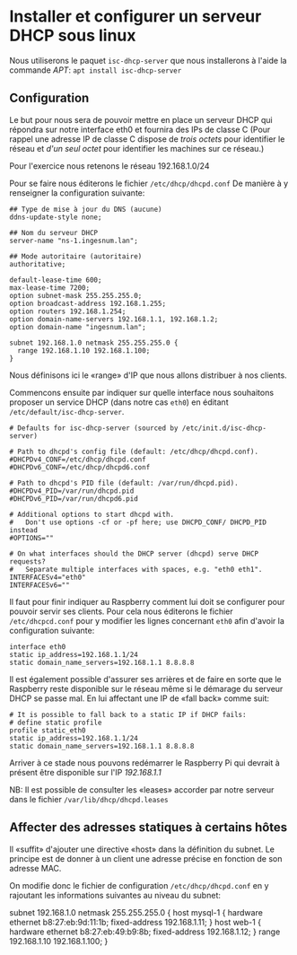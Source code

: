 # Installer et configurer un serveur DHCP sous linux

Nous utiliserons le paquet `isc-dhcp-server` que nous installerons à l'aide la commande *APT*: `apt install isc-dhcp-server`

## Configuration

Le but pour nous sera de pouvoir mettre en place un serveur DHCP qui répondra sur notre interface eth0 et fournira des IPs de classe C (Pour rappel une adresse IP de classe C dispose de *trois octets* pour identifier le réseau et *d'un seul octet* pour identifier les machines sur ce réseau.)

Pour l'exercice nous retenons le réseau 192.168.1.0/24

Pour se faire nous éditerons le fichier `/etc/dhcp/dhcpd.conf`
De manière à y renseigner la configuration suivante:

```
## Type de mise à jour du DNS (aucune)
ddns-update-style none;

## Nom du serveur DHCP
server-name "ns-1.ingesnum.lan";

## Mode autoritaire (autoritaire)
authoritative;

default-lease-time 600;
max-lease-time 7200;
option subnet-mask 255.255.255.0;
option broadcast-address 192.168.1.255;
option routers 192.168.1.254;
option domain-name-servers 192.168.1.1, 192.168.1.2;
option domain-name "ingesnum.lan";

subnet 192.168.1.0 netmask 255.255.255.0 {
  range 192.168.1.10 192.168.1.100;
}
```

Nous définisons ici le «range» d'IP que nous allons distribuer à nos clients.

Commencons ensuite par indiquer sur quelle interface nous souhaitons proposer un service DHCP (dans notre cas `eth0`) en éditant `/etc/default/isc-dhcp-server`.

```
# Defaults for isc-dhcp-server (sourced by /etc/init.d/isc-dhcp-server)

# Path to dhcpd's config file (default: /etc/dhcp/dhcpd.conf).
#DHCPDv4_CONF=/etc/dhcp/dhcpd.conf
#DHCPDv6_CONF=/etc/dhcp/dhcpd6.conf

# Path to dhcpd's PID file (default: /var/run/dhcpd.pid).
#DHCPDv4_PID=/var/run/dhcpd.pid
#DHCPDv6_PID=/var/run/dhcpd6.pid

# Additional options to start dhcpd with.
#   Don't use options -cf or -pf here; use DHCPD_CONF/ DHCPD_PID instead
#OPTIONS=""

# On what interfaces should the DHCP server (dhcpd) serve DHCP requests?
#   Separate multiple interfaces with spaces, e.g. "eth0 eth1".
INTERFACESv4="eth0"
INTERFACESv6=""
```

Il faut pour finir indiquer au Raspberry comment lui doit se configurer pour pouvoir servir ses clients.
Pour cela nous éditerons le fichier `/etc/dhcpcd.conf` pour y modifier les lignes concernant `eth0` afin d'avoir la configuration suivante:

```
interface eth0
static ip_address=192.168.1.1/24
static domain_name_servers=192.168.1.1 8.8.8.8
```

Il est également possible d'assurer ses arrières et de faire en sorte que le Raspberry reste disponible sur le réseau même si le démarage du serveur DHCP se passe mal. En lui affectant une IP de «fall back» comme suit:

```
# It is possible to fall back to a static IP if DHCP fails:
# define static profile
profile static_eth0
static ip_address=192.168.1.1/24
static domain_name_servers=192.168.1.1 8.8.8.8
```
Arriver à ce stade nous pouvons redémarrer le Raspberry Pi qui devrait à présent être disponible sur l'IP *192.168.1.1*

NB: Il est possible de consulter les «leases» accorder par notre serveur dans le fichier `/var/lib/dhcp/dhcpd.leases`

## Affecter des adresses statiques à certains hôtes

Il «suffit» d'ajouter une directive «host» dans la définition du subnet. Le principe est de donner à un client une adresse précise en fonction de son adresse MAC.

On modifie donc le fichier de configuration `/etc/dhcp/dhcpd.conf` en y rajoutant les informations suivantes au niveau du subnet:

subnet 192.168.1.0 netmask 255.255.255.0 {
  host mysql-1 {
   hardware ethernet b8:27:eb:9d:11:1b;
   fixed-address 192.168.1.11;
  }
  host web-1 {
   hardware ethernet b8:27:eb:49:b9:8b;
   fixed-address 192.168.1.12;
  }
  range 192.168.1.10 192.168.1.100;
}


